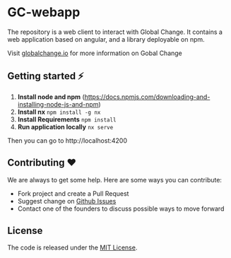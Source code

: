 # GC-webapp
The repository is a web client to interact with Global Change. It contains a web application based on angular, and a library deployable on npm.

Visit [globalchange.io](https://www.globalchange.io) for more information on Gobal Change

## Getting started ⚡

1. **Install node and npm** (https://docs.npmjs.com/downloading-and-installing-node-js-and-npm)
2. **Install nx** `npm install -g nx`
3. **Install Requirements**
`npm install`
3. **Run application locally** `nx serve`

Then you can go to http://localhost:4200

## Contributing ❤️
We are always to get some help. Here are some ways you can contribute:
- Fork project and create a Pull Request
- Suggest change on [Github Issues](https://github.com/globalchange-io/GC-webapp/issues)
- Contact one of the founders to discuss possible ways to move forward

## License
The code is released under the [MIT License](https://opensource.org/licenses/MIT).
